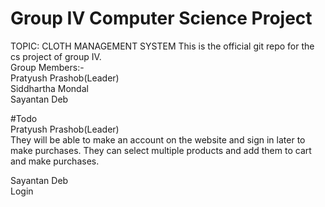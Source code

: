 # Group IV Computer Science Project
TOPIC: CLOTH MANAGEMENT SYSTEM
This is the official git repo for the cs project of group IV.  
Group Members:-  
Pratyush Prashob(Leader)  
Siddhartha Mondal  
Sayantan Deb 

#Todo  
Pratyush Prashob(Leader)  
They will be able to make an account on the website and sign in later to make purchases.
They can select multiple products and add them to cart and make purchases.

Sayantan Deb  
Login
